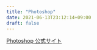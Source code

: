 ```yaml
---
title: "Photoshop"
date: 2021-06-13T23:12:14+09:00
draft: false
---
```


[Photoshop 公式サイト](https://www.adobe.com/jp/products/photoshop.html?sdid=19SCDRPS&mv=search&ef_id=CjwKCAjw2ZaGBhBoEiwA8pfP_s4hzTOCR4h8UO0Em-nR7LYYeR2M8idsglj2xqrbUtshjGlPs0Q_gxoCyPAQAvD_BwE:G:s&s_kwcid=AL!3085!3!476007603042!e!!g!!photoshop!739872194!102573496014&gclid=CjwKCAjw2ZaGBhBoEiwA8pfP_s4hzTOCR4h8UO0Em-nR7LYYeR2M8idsglj2xqrbUtshjGlPs0Q_gxoCyPAQAvD_BwE)